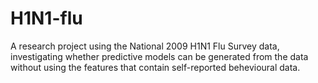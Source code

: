 # H1N1-flu
A research project using the National 2009 H1N1 Flu Survey data, investigating whether predictive models can be generated from the data without using the features that contain self-reported behevioural data. 
